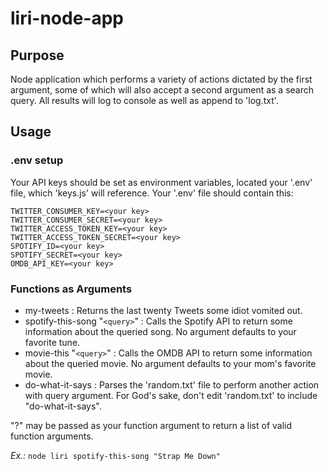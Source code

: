 # liri-node-app

## Purpose
Node application which performs a variety of actions dictated by the first argument, some of which will also accept a second argument as a search query. All results will log to console as well as append to 'log.txt'.

## Usage
### .env setup

Your API keys should be set as environment variables, located your '.env' file, which 'keys.js' will reference. Your '.env' file should contain this:

```
TWITTER_CONSUMER_KEY=<your key>
TWITTER_CONSUMER_SECRET=<your key>
TWITTER_ACCESS_TOKEN_KEY=<your key>
TWITTER_ACCESS_TOKEN_SECRET=<your key>
SPOTIFY_ID=<your key>
SPOTIFY_SECRET=<your key>
OMDB_API_KEY=<your key>
```

### Functions as Arguments
- my-tweets : Returns the last twenty Tweets some idiot vomited out.
- spotify-this-song "`<query>`" : Calls the Spotify API to return some information about the queried song. No argument defaults to your favorite tune.
- movie-this "`<query>`" : Calls the OMDB API to return some information about the queried movie. No argument defaults to your mom's favorite movie.
- do-what-it-says : Parses the 'random.txt' file to perform another action with query argument. For God's sake, don't edit 'random.txt' to include "do-what-it-says".

"?" may be passed as your function argument to return a list of valid function arguments.

*Ex.:* `node liri spotify-this-song "Strap Me Down"`
 